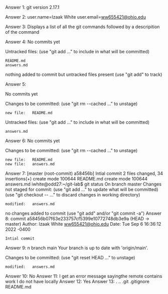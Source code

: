 Answer 1: git version 2.17.1

Answer 2:
user.name=Izaak White
user.email=ww655421@ohio.edu

Answer 3:
Displays a list of all the git commands followed by a descripition of the command

Answer 4:
No commits yet

Untracked files:
  (use "git add <file>..." to include in what will be committed)

	README.md
	answers.md

nothing added to commit but untracked files present (use "git add" to track)

Answer 5:

No commits yet

Changes to be committed:
  (use "git rm --cached <file>..." to unstage)

	new file:   README.md

Untracked files:
  (use "git add <file>..." to include in what will be committed)

	answers.md
Answer 6:
No commits yet

Changes to be committed:
  (use "git rm --cached <file>..." to unstage)

	new file:   README.md
	new file:   answers.md
Answer 7:
[master (root-commit) a58456b] Intial commit
 2 files changed, 34 insertions(+)
 create mode 100644 README.md
 create mode 100644 answers.md
iwhite@odd27:~/git-lab$ git status
On branch master
Changes not staged for commit:
  (use "git add <file>..." to update what will be committed)
  (use "git checkout -- <file>..." to discard changes in working directory)

	modified:   answers.md

no changes added to commit (use "git add" and/or "git commit -a")
Answer 8:
commit a58456b07f63e233757cf5399e10772748db3e9a (HEAD -> master)
Author: Izaak White <ww655421@ohio.edu>
Date:   Tue Sep 6 16:36:12 2022 -0400

    Intial commit
Answer 9:
n branch main
Your branch is up to date with 'origin/main'.

Changes to be committed:
  (use "git reset HEAD <file>..." to unstage)

	modified:   answers.md
Answer 10: No
Answer 11: I get an error message sayingthe remote contains work I do not have locally
Answer 12: Yes
Answer 13: .  ..  .git  .gitignore README.md




